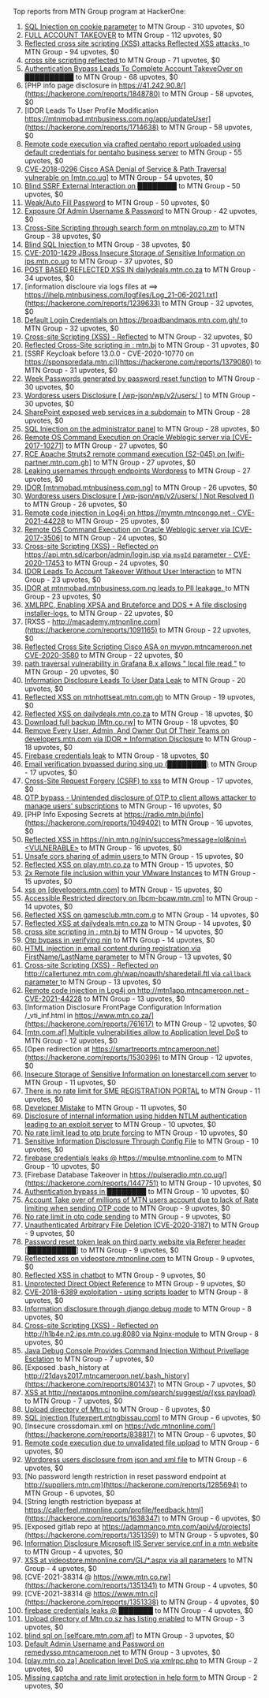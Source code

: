 Top reports from MTN Group program at HackerOne:

1. [ SQL Injection on cookie parameter](https://hackerone.com/reports/761304) to MTN Group - 310 upvotes, $0
2. [FULL ACCOUNT TAKEOVER](https://hackerone.com/reports/2542372) to MTN Group - 112 upvotes, $0
3. [Reflected cross site scripting (XSS) attacks Reflected XSS attacks, ](https://hackerone.com/reports/1799197) to MTN Group - 94 upvotes, $0
4. [cross site scripting reflected ](https://hackerone.com/reports/1496897) to MTN Group - 71 upvotes, $0
5. [Authentication Bypass Leads To  Complete Account TakeveOver on ██████████](https://hackerone.com/reports/1709881) to MTN Group - 68 upvotes, $0
6. [PHP info page disclosure in https://41.242.90.8/](https://hackerone.com/reports/1848780) to MTN Group - 58 upvotes, $0
7. [IDOR Leads To  User Profile Modification https://mtnmobad.mtnbusiness.com.ng/app/updateUser](https://hackerone.com/reports/1714638) to MTN Group - 58 upvotes, $0
8. [Remote code execution via crafted pentaho report uploaded using default credentials for pentaho business server](https://hackerone.com/reports/1677047) to MTN Group - 55 upvotes, $0
9. [CVE-2018-0296 Cisco ASA Denial of Service & Path Traversal vulnerable on [mtn.co.ug]](https://hackerone.com/reports/2375666) to MTN Group - 54 upvotes, $0
10. [Blind SSRF External Interaction on ████████](https://hackerone.com/reports/1220688) to MTN Group - 50 upvotes, $0
11. [Weak/Auto Fill Password](https://hackerone.com/reports/817331) to MTN Group - 50 upvotes, $0
12. [Exposure Of Admin Username & Password](https://hackerone.com/reports/1703733) to MTN Group - 42 upvotes, $0
13. [Cross-Site Scripting through search form on mtnplay.co.zm](https://hackerone.com/reports/761573) to MTN Group - 38 upvotes, $0
14. [Blind SQL Injection ](https://hackerone.com/reports/1069531) to MTN Group - 38 upvotes, $0
15. [CVE-2010-1429 JBoss Insecure Storage of Sensitive Information on ips.mtn.co.ug](https://hackerone.com/reports/2375659) to MTN Group - 37 upvotes, $0
16. [POST BASED REFLECTED XSS IN dailydeals.mtn.co.za](https://hackerone.com/reports/1451394) to MTN Group - 34 upvotes, $0
17. [information discloure via logs files at ==\> https://ihelp.mtnbusiness.com/logfiles/Log_21-06-2021.txt](https://hackerone.com/reports/1239633) to MTN Group - 32 upvotes, $0
18. [Default Login Credentials on https://broadbandmaps.mtn.com.gh/ ](https://hackerone.com/reports/1297480) to MTN Group - 32 upvotes, $0
19. [Cross-site Scripting (XSS) - Reflected](https://hackerone.com/reports/1183336) to MTN Group - 32 upvotes, $0
20. [Reflected Cross-Site scripting in : mtn.bj](https://hackerone.com/reports/1264832) to MTN Group - 31 upvotes, $0
21. [SSRF Keycloak before 13.0.0 - CVE-2020-10770 on https://sponsoredata.mtn.ci](https://hackerone.com/reports/1379080) to MTN Group - 31 upvotes, $0
22. [Week Passwords generated by password reset function](https://hackerone.com/reports/765031) to MTN Group - 30 upvotes, $0
23. [Wordpress users Disclosure [ /wp-json/wp/v2/users/ ]](https://hackerone.com/reports/1735586) to MTN Group - 30 upvotes, $0
24. [SharePoint exposed web services in a  subdomain](https://hackerone.com/reports/761158) to MTN Group - 28 upvotes, $0
25. [SQL Injection on the administrator panel](https://hackerone.com/reports/865436) to MTN Group - 28 upvotes, $0
26. [Remote OS Command Execution on Oracle Weblogic server via [CVE-2017-10271]](https://hackerone.com/reports/810755) to MTN Group - 27 upvotes, $0
27. [RCE Apache Struts2 remote command execution (S2-045) on [wifi-partner.mtn.com.gh]](https://hackerone.com/reports/1070532) to MTN Group - 27 upvotes, $0
28. [Leaking usernames through endpoints Wordpress](https://hackerone.com/reports/1785021) to MTN Group - 27 upvotes, $0
29. [IDOR  [mtnmobad.mtnbusiness.com.ng]](https://hackerone.com/reports/1698006) to MTN Group - 26 upvotes, $0
30. [Wordpress users Disclosure [ /wp-json/wp/v2/users/ ]  Not Resolved () ](https://hackerone.com/reports/1784999) to MTN Group - 26 upvotes, $0
31. [Remote code injection in Log4j on  https://mymtn.mtncongo.net - CVE-2021-44228](https://hackerone.com/reports/1425565) to MTN Group - 25 upvotes, $0
32. [Remote OS Command Execution on Oracle Weblogic server via [CVE-2017-3506]](https://hackerone.com/reports/810778) to MTN Group - 24 upvotes, $0
33. [Cross-site Scripting (XSS) - Reflected on https://api.mtn.sd/carbon/admin/login.jsp via `msgId` parameter -  CVE-2020-17453](https://hackerone.com/reports/1158823) to MTN Group - 24 upvotes, $0
34. [IDOR Leads To Account Takeover Without User Interaction](https://hackerone.com/reports/1272478) to MTN Group - 23 upvotes, $0
35. [IDOR at mtnmobad.mtnbusiness.com.ng leads to PII leakage. ](https://hackerone.com/reports/1773609) to MTN Group - 23 upvotes, $0
36. [XMLRPC, Enabling XPSA and Bruteforce and DOS + A file disclosing installer-logs.](https://hackerone.com/reports/865875) to MTN Group - 22 upvotes, $0
37. [RXSS - http://macademy.mtnonline.com](https://hackerone.com/reports/1091165) to MTN Group - 22 upvotes, $0
38. [Reflected Cross Site Scripting Cisco ASA on  myvpn.mtncameroon.net CVE-2020-3580](https://hackerone.com/reports/1247833) to MTN Group - 22 upvotes, $0
39. [path traversal vulnerability in Grafana 8.x allows " local file read "](https://hackerone.com/reports/1427086) to MTN Group - 20 upvotes, $0
40. [Information Disclosure Leads To User Data Leak](https://hackerone.com/reports/1541660) to MTN Group - 20 upvotes, $0
41. [Reflected XSS on mtnhottseat.mtn.com.gh](https://hackerone.com/reports/1069527) to MTN Group - 19 upvotes, $0
42. [Reflected XSS on dailydeals.mtn.co.za](https://hackerone.com/reports/1212235) to MTN Group - 18 upvotes, $0
43. [Download full backup  [Mtn.co.rw]](https://hackerone.com/reports/1516520) to MTN Group - 18 upvotes, $0
44. [Remove Every User, Admin, And Owner Out Of Their Teams on developers.mtn.com via IDOR + Information Disclosure](https://hackerone.com/reports/1448550) to MTN Group - 18 upvotes, $0
45. [Firebase credentials leak](https://hackerone.com/reports/1691888) to MTN Group - 18 upvotes, $0
46. [Email verification bypassed during sing up (████████)](https://hackerone.com/reports/1182016) to MTN Group - 17 upvotes, $0
47. [Cross-Site Request Forgery (CSRF) to xss](https://hackerone.com/reports/1183241) to MTN Group - 17 upvotes, $0
48. [OTP bypass - Unintended disclosure of OTP to client allows attacker to manage users' subscriptions](https://hackerone.com/reports/777957) to MTN Group - 16 upvotes, $0
49. [PHP Info Exposing Secrets at https://radio.mtn.bj/info](https://hackerone.com/reports/1049402) to MTN Group - 16 upvotes, $0
50. [Reflected XSS in https://nin.mtn.ng/nin/success?message=lol&nin=\<VULNERABLE\>](https://hackerone.com/reports/2039384) to MTN Group - 16 upvotes, $0
51. [Unsafe cors sharing of admin users ](https://hackerone.com/reports/772744) to MTN Group - 15 upvotes, $0
52. [Reflected XSS on play.mtn.co.za](https://hackerone.com/reports/1061199) to MTN Group - 15 upvotes, $0
53. [2x Remote file inclusion within your VMware Instances](https://hackerone.com/reports/1069105) to MTN Group - 15 upvotes, $0
54. [xss on [developers.mtn.com]](https://hackerone.com/reports/924851) to MTN Group - 15 upvotes, $0
55. [Accessible Restricted directory on [bcm-bcaw.mtn.cm]](https://hackerone.com/reports/789388) to MTN Group - 14 upvotes, $0
56. [Reflected XSS on gamesclub.mtn.com.g](https://hackerone.com/reports/1069528) to MTN Group - 14 upvotes, $0
57. [Reflected XSS at dailydeals.mtn.co.za](https://hackerone.com/reports/1210921) to MTN Group - 14 upvotes, $0
58. [cross site scripting in : mtn.bj](https://hackerone.com/reports/1264834) to MTN Group - 14 upvotes, $0
59. [Otp  bypass in verifying nin](https://hackerone.com/reports/1314172) to MTN Group - 14 upvotes, $0
60. [HTML injection in email content during registration via FirstName/LastName parameter](https://hackerone.com/reports/1256496) to MTN Group - 13 upvotes, $0
61. [Cross-site Scripting (XSS) - Reflected on http://callertunez.mtn.com.gh/wap/noauth/sharedetail.ftl via `callback` parameter ](https://hackerone.com/reports/1147176) to MTN Group - 13 upvotes, $0
62. [Remote code injection in Log4j on http://mtn1app.mtncameroon.net  - CVE-2021-44228](https://hackerone.com/reports/1425563) to MTN Group - 13 upvotes, $0
63. [Information Disclosure FrontPage Configuration Information /_vti_inf.html in https://www.mtn.co.za/](https://hackerone.com/reports/761617) to MTN Group - 12 upvotes, $0
64. [[mtn.com.af] Multiple vulnerabilities allow to Application level DoS](https://hackerone.com/reports/946578) to MTN Group - 12 upvotes, $0
65. [Open redirection at https://smartreports.mtncameroon.net](https://hackerone.com/reports/1530396) to MTN Group - 12 upvotes, $0
66. [Insecure Storage of Sensitive Information on lonestarcell.com server](https://hackerone.com/reports/1482830) to MTN Group - 11 upvotes, $0
67. [There is no rate limit for SME REGISTRATION PORTAL](https://hackerone.com/reports/1305766) to MTN Group - 11 upvotes, $0
68. [Developer Mistake](https://hackerone.com/reports/1058135) to MTN Group - 11 upvotes, $0
69. [Disclosure of internal information using hidden NTLM authentication leading to an exploit server](https://hackerone.com/reports/853284) to MTN Group - 10 upvotes, $0
70. [No rate limit lead to otp brute forcing](https://hackerone.com/reports/1060541) to MTN Group - 10 upvotes, $0
71. [Sensitive Information Disclosure Through Config File](https://hackerone.com/reports/1397788) to MTN Group - 10 upvotes, $0
72. [firebase credentials leaks @ https://mpulse.mtnonline.com ](https://hackerone.com/reports/1351329) to MTN Group - 10 upvotes, $0
73. [Firebase Database Takeover in https://pulseradio.mtn.co.ug/](https://hackerone.com/reports/1447751) to MTN Group - 10 upvotes, $0
74. [Authentication bypass in ████████](https://hackerone.com/reports/1747146) to MTN Group - 10 upvotes, $0
75. [Account Take over of millions of  MTN users account due to lack of Rate limiting when sending OTP code](https://hackerone.com/reports/761000) to MTN Group - 9 upvotes, $0
76. [No rate limit in otp code sending](https://hackerone.com/reports/1060518) to MTN Group - 9 upvotes, $0
77. [Unauthenticated Arbitrary File Deletion (CVE-2020-3187)](https://hackerone.com/reports/1056611) to MTN Group - 9 upvotes, $0
78. [Password reset token leak on third party website via Referer header [██████████]](https://hackerone.com/reports/1320242) to MTN Group - 9 upvotes, $0
79. [Reflected xss on videostore.mtnonline.com](https://hackerone.com/reports/1646248) to MTN Group - 9 upvotes, $0
80. [Reflected XSS in chatbot](https://hackerone.com/reports/1735622) to MTN Group - 9 upvotes, $0
81. [Unprotected Direct Object Reference](https://hackerone.com/reports/1536936) to MTN Group - 9 upvotes, $0
82. [CVE-2018-6389 exploitation - using scripts loader](https://hackerone.com/reports/925425) to MTN Group - 8 upvotes, $0
83. [Information disclosure through django debug mode](https://hackerone.com/reports/1434276) to MTN Group - 8 upvotes, $0
84. [Cross-site Scripting (XSS) - Reflected on http://h1b4e.n2.ips.mtn.co.ug:8080 via Nginx-module](https://hackerone.com/reports/1159362) to MTN Group - 8 upvotes, $0
85. [Java Debug Console Provides Command Injection Without Privellage Esclation](https://hackerone.com/reports/767482) to MTN Group - 7 upvotes, $0
86. [Exposed .bash_history at http://21days2017.mtncameroon.net/.bash_history](https://hackerone.com/reports/801437) to MTN Group - 7 upvotes, $0
87. [XSS at http://nextapps.mtnonline.com/search/suggest/q/{xss payload}](https://hackerone.com/reports/1244722) to MTN Group - 7 upvotes, $0
88. [Upload directory of Mtn.ci](https://hackerone.com/reports/762118) to MTN Group - 6 upvotes, $0
89. [SQL injection [futexpert.mtngbissau.com]](https://hackerone.com/reports/924855) to MTN Group - 6 upvotes, $0
90. [Insecure crossdomain.xml on https://vdc.mtnonline.com/](https://hackerone.com/reports/838817) to MTN Group - 6 upvotes, $0
91. [Remote code execution due to unvalidated file upload](https://hackerone.com/reports/1164452) to MTN Group - 6 upvotes, $0
92. [Wordpress users disclosure from json and xml file](https://hackerone.com/reports/1408589) to MTN Group - 6 upvotes, $0
93. [No password length restriction in reset password endpoint at http://suppliers.mtn.cm](https://hackerone.com/reports/1285694) to MTN Group - 6 upvotes, $0
94. [String length restriction byepass at https://callerfeel.mtnonline.com/profile/feedback.html](https://hackerone.com/reports/1638347) to MTN Group - 6 upvotes, $0
95. [Exposed gitlab repo at https://adammanco.mtn.com/api/v4/projects](https://hackerone.com/reports/1351359) to MTN Group - 5 upvotes, $0
96. [Information Disclosure Microsoft IIS Server service.cnf in a mtn website](https://hackerone.com/reports/767066) to MTN Group - 4 upvotes, $0
97. [XSS at videostore.mtnonline.com/GL/*.aspx via all parameters](https://hackerone.com/reports/1244731) to MTN Group - 4 upvotes, $0
98. [CVE-2021-38314 @ https://www.mtn.co.rw](https://hackerone.com/reports/1351341) to MTN Group - 4 upvotes, $0
99. [CVE-2021-38314  @ https://www.mtn.ci](https://hackerone.com/reports/1351338) to MTN Group - 4 upvotes, $0
100. [firebase credentials leaks @ ███████](https://hackerone.com/reports/1351326) to MTN Group - 4 upvotes, $0
101. [Upload directory of Mtn.co.sz has listing enabled](https://hackerone.com/reports/760484) to MTN Group - 3 upvotes, $0
102. [blind sql on [selfcare.mtn.com.af]](https://hackerone.com/reports/925007) to MTN Group - 3 upvotes, $0
103. [Default Admin Username and Password on remedysso.mtncameroon.net](https://hackerone.com/reports/1397786) to MTN Group - 3 upvotes, $0
104. [[play.mtn.co.za] Application level DoS via xmlrpc.php](https://hackerone.com/reports/925519) to MTN Group - 2 upvotes, $0
105. [Missing captcha and rate limit protection in help form ](https://hackerone.com/reports/1165223) to MTN Group - 2 upvotes, $0
